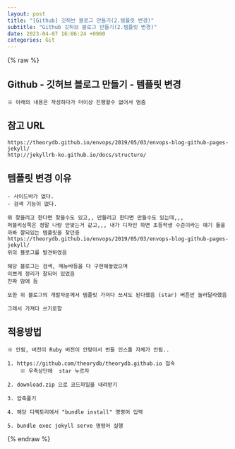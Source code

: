 ```yaml
---  
layout: post  
title: "[Github] 깃허브 블로그 만들기(2.템플릿 변경)"  
subtitle: "Github 깃허브 블로그 만들기(2.템플릿 변경)"  
date: 2023-04-07 16:06:24 +0900  
categories: Git  
---  
```

{% raw %}  
## Github - 깃허브 블로그 만들기 - 템플릿 변경  
	※ 아래의 내용은 작성하다가 더이상 진행할수 없어서 멈춤  
  
## 참고  URL  
	https://theorydb.github.io/envops/2019/05/03/envops-blog-github-pages-jekyll/  
	http://jekyllrb-ko.github.io/docs/structure/  
  
## 템플릿 변경 이유  
	- 사이드바가 없다.  
	- 검색 기능이 없다.  
  
	뭐 찾을려고 한다면 찾을수도 있고,, 만들려고 한다면 만들수도 있는데,,,  
	퍼블리싱쪽은 정말 나랑 안맞는거 같고,,, 내가 디자인 하면 초등학생 수준이라는 얘기 들을까봐 잘되있는 템플릿을 찾던중  
	https://theorydb.github.io/envops/2019/05/03/envops-blog-github-pages-jekyll/  
	위의 블로그를 발견하였음  
  
	해당 블로그는 검색, 메뉴바등을 다 구현해놓았으며  
	이쁘게 정리가 잘되어 있었음  
	진짜 맘에 듬  
  
	또한 위 블로그의 개발자분께서 템플릿 가져다 쓰셔도 된다했음 (star) 버튼만 눌러달라했음  
  
	그래서 가져다 쓰기로함  
  
## 적용방법  
	※ 안됨, 버전이 Ruby 버전이 안맞아서 번들 인스톨 자체가 안됨..  
  
	1. https://github.com/theorydb/theorydb.github.io 접속  
		※ 우측상단에  star 누르자  
  
	2. download.zip 으로 코드파일을 내려받기  
  
	3. 압축풀기  
  
	4. 해당 디렉토리에서 "bundle install" 명령어 입력  
  
	5. bundle exec jekyll serve 명령어 실행  
  
{% endraw %}